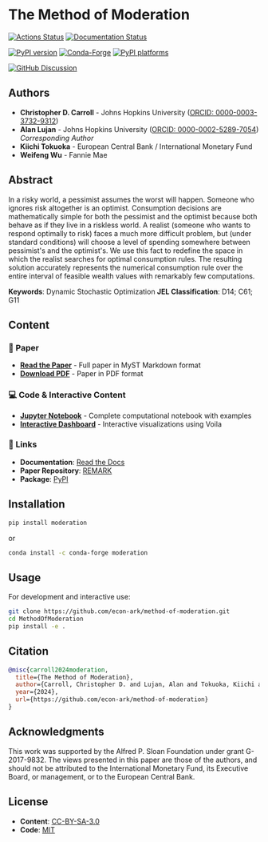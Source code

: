 # The Method of Moderation

[![Actions Status][actions-badge]][actions-link]
[![Documentation Status][rtd-badge]][rtd-link]

[![PyPI version][pypi-version]][pypi-link]
[![Conda-Forge][conda-badge]][conda-link]
[![PyPI platforms][pypi-platforms]][pypi-link]

[![GitHub Discussion][github-discussions-badge]][github-discussions-link]

## Authors

- **Christopher D. Carroll** - Johns Hopkins University ([ORCID: 0000-0003-3732-9312](https://orcid.org/0000-0003-3732-9312))
- **Alan Lujan** - Johns Hopkins University ([ORCID: 0000-0002-5289-7054](https://orcid.org/0000-0002-5289-7054)) *Corresponding Author*
- **Kiichi Tokuoka** - European Central Bank / International Monetary Fund
- **Weifeng Wu** - Fannie Mae

## Abstract

In a risky world, a pessimist assumes the worst will happen. Someone who ignores risk altogether is an optimist. Consumption decisions are mathematically simple for both the pessimist and the optimist because both behave as if they live in a riskless world. A realist (someone who wants to respond optimally to risk) faces a much more difficult problem, but (under standard conditions) will choose a level of spending somewhere between pessimist's and the optimist's. We use this fact to redefine the space in which the realist searches for optimal consumption rules. The resulting solution accurately represents the numerical consumption rule over the entire interval of feasible wealth values with remarkably few computations.

**Keywords**: Dynamic Stochastic Optimization
**JEL Classification**: D14; C61; G11

## Content

### 📄 Paper
- [**Read the Paper**](content/paper/moderation.md) - Full paper in MyST Markdown format
- [**Download PDF**](content/paper/moderation.pdf) - Paper in PDF format

### 💻 Code & Interactive Content
- [**Jupyter Notebook**](code/notebook.ipynb) - Complete computational notebook with examples
- [**Interactive Dashboard**](code/dashboard.ipynb) - Interactive visualizations using Voila

### 🔗 Links
- **Documentation**: [Read the Docs](https://moderation.readthedocs.io)
- **Paper Repository**: [REMARK](https://github.com/econ-ark/REMARK)
- **Package**: [PyPI](https://pypi.org/project/moderation/)

## Installation

```bash
pip install moderation
```

or

```bash
conda install -c conda-forge moderation
```

## Usage

For development and interactive use:

```bash
git clone https://github.com/econ-ark/method-of-moderation.git
cd MethodOfModeration
pip install -e .
```

## Citation

```bibtex
@misc{carroll2024moderation,
  title={The Method of Moderation},
  author={Carroll, Christopher D. and Lujan, Alan and Tokuoka, Kiichi and Wu, Weifeng},
  year={2024},
  url={https://github.com/econ-ark/method-of-moderation}
}
```

## Acknowledgments

This work was supported by the Alfred P. Sloan Foundation under grant G-2017-9832. The views presented in this paper are those of the authors, and should not be attributed to the International Monetary Fund, its Executive Board, or management, or to the European Central Bank.

## License

- **Content**: [CC-BY-SA-3.0](https://creativecommons.org/licenses/by-sa/3.0/)
- **Code**: [MIT](LICENSE)

<!-- SPHINX-START -->

<!-- prettier-ignore-start -->
[actions-badge]:            https://github.com/econ-ark/method-of-moderation/workflows/CI/badge.svg
[actions-link]:             https://github.com/econ-ark/method-of-moderation/actions
[conda-badge]:              https://img.shields.io/conda/vn/conda-forge/moderation
[conda-link]:               https://github.com/conda-forge/moderation-feedstock
[github-discussions-badge]: https://img.shields.io/static/v1?label=Discussions&message=Ask&color=blue&logo=github
[github-discussions-link]:  https://github.com/econ-ark/method-of-moderation/discussions
[pypi-link]:                https://pypi.org/project/moderation/
[pypi-platforms]:           https://img.shields.io/pypi/pyversions/moderation
[pypi-version]:             https://img.shields.io/pypi/v/moderation
[rtd-badge]:                https://readthedocs.org/projects/moderation/badge/?version=latest
[rtd-link]:                 https://moderation.readthedocs.io/en/latest/?badge=latest

<!-- prettier-ignore-end -->
